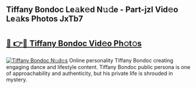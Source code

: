 ## Tiffany Bondoc Le𝚊k𝚎d N𝚞𝚍e - Part-jzI Vid𝚎o Le𝚊ks Photos JxTb7

# <h2><a href="http://fbbfp9f.evod.top/?m=Tiffany+Bondoc">🔗 👉🔴 Tiffany Bondoc Vid𝚎o Ph𝚘t𝚘s</a></h2>

[![Tiffany Bondoc N𝚞d𝚎s](https://i.imgur.com/8V9OHl7.gif)](http://fbbfp9f.evod.top/?m=Tiffany+Bondoc)
Online personality Tiffany Bondoc creating engaging dance and lifestyle content. Tiffany Bondoc public persona is one of approachability and authenticity, but his private life is shrouded in mystery. 
